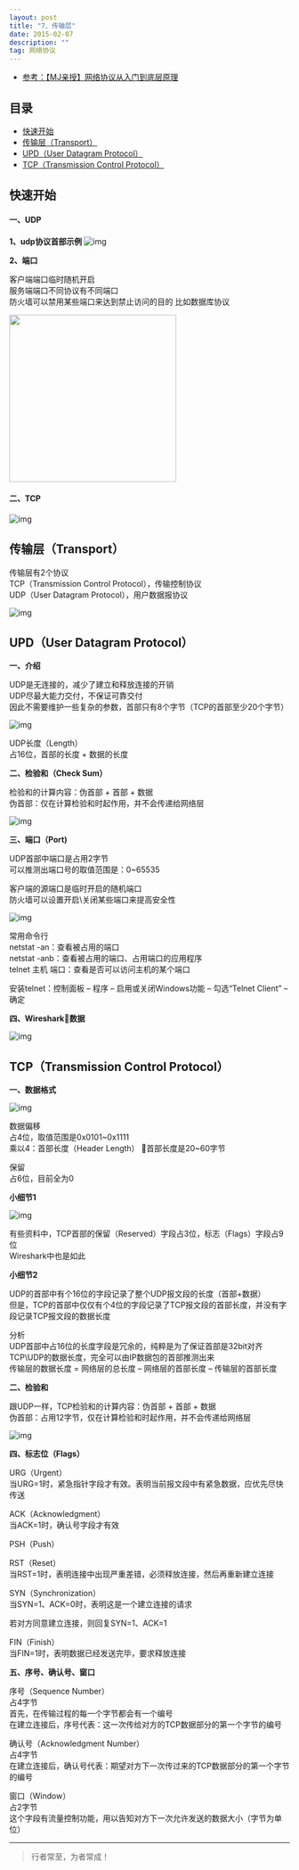 ```yaml
---
layout: post
title: "7、传输层"
date: 2015-02-07
description: ""
tag: 网络协议
---
```



- [参考：【MJ亲授】网络协议从入门到底层原理](https://ke.qq.com/course/2900359)


## 目录
* [快速开始](#content0)
* [传输层（Transport）](#content1)
* [UPD（User Datagram Protocol）](#content2)
* [TCP（Transmission Control Protocol）](#content3)

<!-- ************************************************ -->
## <a id="content0">快速开始</a>


#### **一、UDP**

**1、udp协议首部示例**
<img src="/images/Network/udp1.png" alt="img">


**2、端口**

客户端端口临时随机开启<br>
服务端端口不同协议有不同端口<br>
防火墙可以禁用某些端口来达到禁止访问的目的 比如数据库协议<br>

<img src="/images/Network/udp5.png" style="height:300px">

#### **二、TCP**

<img src="/images/Network/tcp1.png" alt="img">




<!-- ************************************************ -->
## <a id="content1"></a>传输层（Transport）


传输层有2个协议    
TCP（Transmission Control Protocol），传输控制协议    
UDP（User Datagram Protocol），用户数据报协议    

<img src="/images/Network/transport1.png" alt="img">

<!-- ************************************************ -->
## <a id="content2"></a>UPD（User Datagram Protocol）

**一、介绍**

UDP是无连接的，减少了建立和释放连接的开销     
UDP尽最大能力交付，不保证可靠交付     
因此不需要维护一些复杂的参数，首部只有8个字节（TCP的首部至少20个字节）     

<img src="/images/Network/udp1.png" alt="img">

UDP长度（Length）      
占16位，首部的长度 + 数据的长度     

**二、检验和（Check Sum）**

检验和的计算内容：伪首部 + 首部 + 数据    
伪首部：仅在计算检验和时起作用，并不会传递给网络层    

<img src="/images/Network/udp2.png" alt="img">


**三、端口（Port)**

UDP首部中端口是占用2字节      
可以推测出端口号的取值范围是：0~65535      

客户端的源端口是临时开启的随机端口      
防火墙可以设置开启\关闭某些端口来提高安全性      

<img src="/images/Network/udp3.png" alt="img">

常用命令行      
netstat -an：查看被占用的端口      
netstat -anb：查看被占用的端口、占用端口的应用程序      
telnet 主机 端口：查看是否可以访问主机的某个端口      

安装telnet：控制面板 – 程序 – 启用或关闭Windows功能 – 勾选“Telnet Client” – 确定

**四、Wireshark数据**

<img src="/images/Network/udp4.png" alt="img">

<!-- ************************************************ -->
## <a id="content3"></a>TCP（Transmission Control Protocol）


**一、数据格式**

<img src="/images/Network/tcp1.png" alt="img">


数据偏移      
占4位，取值范围是0x0101~0x1111      
乘以4：首部长度（Header Length） 首部长度是20~60字节     

保留      
占6位，目前全为0      

**小细节1**

<img src="/images/Network/tcp2.png" alt="img">

有些资料中，TCP首部的保留（Reserved）字段占3位，标志（Flags）字段占9位      
Wireshark中也是如此     

**小细节2**

UDP的首部中有个16位的字段记录了整个UDP报文段的长度（首部+数据）      
但是，TCP的首部中仅仅有个4位的字段记录了TCP报文段的首部长度，并没有字段记录TCP报文段的数据长度   

分析      
UDP首部中占16位的长度字段是冗余的，纯粹是为了保证首部是32bit对齐      
TCP\UDP的数据长度，完全可以由IP数据包的首部推测出来      
传输层的数据长度 = 网络层的总长度 – 网络层的首部长度 – 传输层的首部长度      

**二、检验和**


跟UDP一样，TCP检验和的计算内容：伪首部 + 首部 + 数据    
伪首部：占用12字节，仅在计算检验和时起作用，并不会传递给网络层    

<img src="/images/Network/tcp3.png" alt="img">

**四、标志位（Flags）** 

URG（Urgent）      
当URG=1时，紧急指针字段才有效。表明当前报文段中有紧急数据，应优先尽快传送     

ACK（Acknowledgment）      
当ACK=1时，确认号字段才有效     

PSH（Push）      

RST（Reset）      
当RST=1时，表明连接中出现严重差错，必须释放连接，然后再重新建立连接     


SYN（Synchronization）     
当SYN=1、ACK=0时，表明这是一个建立连接的请求    

若对方同意建立连接，则回复SYN=1、ACK=1    

FIN（Finish）     
当FIN=1时，表明数据已经发送完毕，要求释放连接    


**五、序号、确认号、窗口**


序号（Sequence Number）   
占4字节          
首先，在传输过程的每一个字节都会有一个编号      
在建立连接后，序号代表：这一次传给对方的TCP数据部分的第一个字节的编号    

确认号（Acknowledgment Number）       
占4字节      
在建立连接后，确认号代表：期望对方下一次传过来的TCP数据部分的第一个字节的编号    
  
窗口（Window）       
占2字节      
这个字段有流量控制功能，用以告知对方下一次允许发送的数据大小（字节为单位）      





----------
>  行者常至，为者常成！


